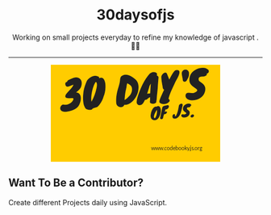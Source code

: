 <h1 align="center">
  30daysofjs
</h1>

<p align="center">
  Working on small projects everyday to refine my knowledge of javascript . 💯💯
</p>

***
<p align="center">
  <img src="30days.png" align="center" alt="30daysofjs">
</p>

## Want To Be a Contributor?
Create different Projects daily using JavaScript.


